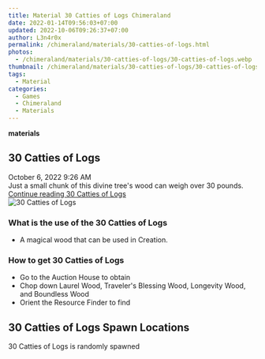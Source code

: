 ```yaml
---
title: Material 30 Catties of Logs Chimeraland
date: 2022-01-14T09:56:03+07:00
updated: 2022-10-06T09:26:37+07:00
author: L3n4r0x
permalink: /chimeraland/materials/30-catties-of-logs.html
photos:
  - /chimeraland/materials/30-catties-of-logs/30-catties-of-logs.webp
thumbnail: /chimeraland/materials/30-catties-of-logs/30-catties-of-logs.webp
tags:
  - Material
categories:
  - Games
  - Chimeraland
  - Materials
---
```


<section id="bootstrap-wrapper">
  <link
    rel="stylesheet"
    href="https://rawcdn.githack.com/dimaslanjaka/Web-Manajemen/0c3b5aa1813bd4abcd2c11bf3e37928b15c28664/css/bootstrap-5-3-0-alpha3-wrapper.css"
  />
  <div
    class="row g-0 border rounded overflow-hidden flex-md-row mb-4 shadow-sm position-relative bg-light text-dark"
  >
    <div class="col p-4 d-flex flex-column position-static">
      <strong class="d-inline-block mb-2 text-success">materials</strong>
      <h2 class="mb-0">30 Catties of Logs</h2>
      <div class="mb-1 text-muted">October 6, 2022 9:26 AM</div>
      <div class="mb-2 border p-1">
        Just a small chunk of this divine tree&#x27;s wood can weigh over 30
        pounds.
      </div>
      <a
        href="/chimeraland/materials/30-catties-of-logs.html"
        class="stretched-link d-none"
        >Continue reading 30 Catties of Logs</a
      >
    </div>
    <div class="col-auto d-none d-lg-block">
      <img
        src="/chimeraland/materials/30-catties-of-logs/30-catties-of-logs.webp"
        alt="30 Catties of Logs"
      />
    </div>
  </div>
  <div class="row bg-light text-dark">
    <div class="col-lg-6 col-12 mb-2">
      <div class="card">
        <div class="card-body">
          <h3 class="card-title">What is the use of the 30 Catties of Logs</h3>
          <div class="card-text">
            <ul>
              <li>A magical wood that can be used in Creation.</li>
            </ul>
          </div>
        </div>
      </div>
    </div>
    <div class="col-lg-6 col-12 mb-2">
      <div class="card">
        <div class="card-body">
          <h3 class="card-title">How to get 30 Catties of Logs</h3>
          <div class="card-text">
            <ul>
              <li>Go to the Auction House to obtain</li>
              <li>
                Chop down Laurel Wood, Traveler&#x27;s Blessing Wood, Longevity
                Wood, and Boundless Wood
              </li>
              <li>Orient the Resource Finder to find</li>
            </ul>
          </div>
        </div>
      </div>
    </div>
    <div class="col-12 mb-2">
      <h2>30 Catties of Logs Spawn Locations</h2>
      <p>30 Catties of Logs is randomly spawned</p>
    </div>
  </div>
</section>
